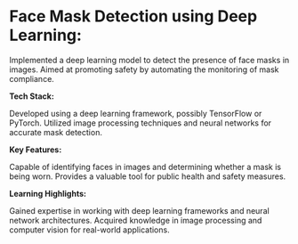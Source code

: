 # Face Mask Detection using Deep Learning:

Implemented a deep learning model to detect the presence of face masks in images.
Aimed at promoting safety by automating the monitoring of mask compliance.

**Tech Stack:**

Developed using a deep learning framework, possibly TensorFlow or PyTorch.
Utilized image processing techniques and neural networks for accurate mask detection.

**Key Features:**

Capable of identifying faces in images and determining whether a mask is being worn.
Provides a valuable tool for public health and safety measures.

**Learning Highlights:**

Gained expertise in working with deep learning frameworks and neural network architectures.
Acquired knowledge in image processing and computer vision for real-world applications.
